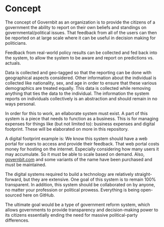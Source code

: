 # Concept
The concept of Governbit as an organization is to provide the citizens of a government the ability to report on their own beliefs and standings on governmental/political issues. That feedback from all of the users can then be reported on at large scale where it can be useful in decision making for politicians.

Feedback from real-world policy results can be collected and fed back into the system, to allow the system to be aware and report on predictions vs. actuals.

Data is collected and geo-tagged so that the reporting can be done with geographical aspects considered. Other information about the individual is collected like nationality, sex, and age in order to ensure that these various demographics are treated equally. This data is collected while removing anything that ties the data to the individual. The information the system reports on individuals collectively is an abstraction and should remain in no ways personal.

In order for this to work, an ellaborate system must exist. A part of this system is a piece that needs to function as a business. This is for managing expenses for things like (but not limited to): business expenses and digital footprint. These will be elaborated on more in this repository.

A digital footprint example is: We know this system should have a web portal for users to access and provide their feedback. That web portal costs money for hosting on the internet. Especially considering how many users it may accumulate. So it must be able to scale based on demand. Also, [governbit.com](http://www.governbit.com) and some variants of the name have been purchased and must be maintained.

The digital systems required to build a technology are relatively straight-forward, but they are extensive. One goal of this system is to remain 100% transparent. In addition, this system should be collaborated on by anyone, no matter your profession or political prowess. Everything is being open-sourced here on GitHub.

The ultimate goal would be a type of government reform system, which allows governments to provide transparency and decision-making power to its citizens essentially ending the need for massive political-party differences.
